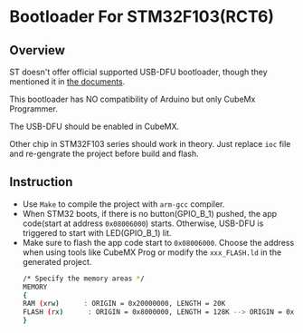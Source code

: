 # Bootloader For STM32F103(RCT6)

## Overview
ST doesn't offer official supported USB-DFU bootloader, though they mentioned it in [the documents](https://www.st.com/resource/en/application_note/an3156-usb-dfu-protocol-used-in-the-stm32-bootloader-stmicroelectronics.pdf).

This bootloader has NO compatibility of Arduino but only CubeMx Programmer.

The USB-DFU should be enabled in CubeMX.

Other chip in STM32F103 series should work in theory. Just replace `ioc` file and re-gengrate the project before build and flash.

## Instruction

- Use `Make` to compile the project with `arm-gcc` compiler.
- When STM32 boots, if there is no button(GPIO_B_1) pushed, the app code(start at address `0x08006000`) starts. Otherwise, USB-DFU is triggered to start with LED(GPIO_B_1) lit.
- Make sure to flash the app code start to `0x08006000`. Choose the address when using tools like CubeMX Prog or modify the `xxx_FLASH.ld` in the generated project.
    ```bash
    /* Specify the memory areas */
    MEMORY
    {
    RAM (xrw)      : ORIGIN = 0x20000000, LENGTH = 20K
    FLASH (rx)      : ORIGIN = 0x8000000, LENGTH = 128K --> ORIGIN = 0x8006000, LENGTH = 128K
    } 
    ```



